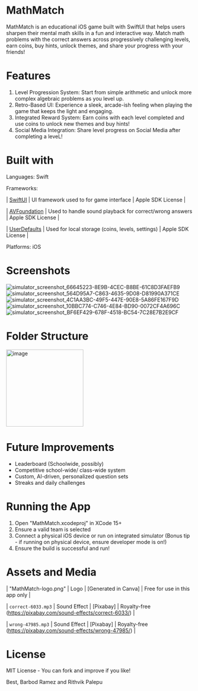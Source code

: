 # MathMatch

MathMatch is an educational iOS game built with SwiftUI that helps users sharpen their mental math skills in a fun and interactive way. 
Match math problems with the correct answers across progressively challenging levels, earn coins, buy hints, unlock themes, and share your
progress with your friends!

# Features
1) Level Progression System: Start from simple arithmetic and unlock more complex algebraic problems as you level up.
2) Retro-Based UI: Experience a sleek, arcade-ish feeling when playing the game that keeps the light and engaging.
3) Integrated Reward System: Earn coins with each level completed and use coins to unlock new themes and buy hints!
4) Social Media Integration: Share level progress on Social Media after completing a leveL!

# Built with
Languages: Swift

Frameworks: 

| [SwiftUI](https://developer.apple.com/xcode/swiftui/) | UI framework used to for game interface | Apple SDK License |

| [AVFoundation](https://developer.apple.com/documentation/avfoundation) | Used to handle sound playback for correct/wrong answers | Apple SDK License |

| [UserDefaults](https://developer.apple.com/documentation/foundation/userdefaults) | Used for local storage (coins, levels, settings) | Apple SDK License |

Platforms: iOS

# Screenshots 
![simulator_screenshot_66645223-8E9B-4CEC-B8BE-61C8D3FAEFB9](https://github.com/user-attachments/assets/d62f52ff-764f-45da-9284-8647e5511cc8)
![simulator_screenshot_564D95A7-C863-4635-9D08-D81990A371CE](https://github.com/user-attachments/assets/fffb613d-2557-49a1-a834-55219cbba652)
![simulator_screenshot_4C1AA3BC-49F5-447E-90E8-5A86FE167F9D](https://github.com/user-attachments/assets/0de34ca2-f0b6-47d0-a10b-8876ed88ee45)
![simulator_screenshot_10BBC774-C746-4E84-BD90-0072CF4A696C](https://github.com/user-attachments/assets/4dfb1a28-0f29-45e8-8cf3-c2cede74838a)
![simulator_screenshot_BF6EF429-678F-4518-BC54-7C28E7B2E9CF](https://github.com/user-attachments/assets/633fbd47-eb5f-431e-9e29-6fcdf2bce015)

# Folder Structure
<img width="208" alt="image" src="https://github.com/user-attachments/assets/7552de6e-5b6f-4b51-839b-76b253fc61d1" />

# Future Improvements
- Leaderboard (Schoolwide, possibly)
- Competitive school-wide/ class-wide system
- Custom, AI-driven, personalized question sets
- Streaks and daily challenges

# Running the App
1) Open "MathMatch.xcodeproj" in XCode 15+
2) Ensure a valid team is selected
3) Connect a physical iOS device or run on integrated simulator (Bonus tip - if running on physical device, ensure developer mode is on!)
4) Ensure the build is successful and run!

# Assets and Media
| "MathMatch-logo.png" | Logo | [Generated in Canva] | Free for use in this app only |

| `correct-6033.mp3` | Sound Effect | [Pixabay] | Royalty-free (https://pixabay.com/sound-effects/correct-6033/) |

| `wrong-47985.mp3` | Sound Effect | [Pixabay] | Royalty-free (https://pixabay.com/sound-effects/wrong-47985/) |

# License
MIT License - You can fork and improve if you like!

Best,
Barbod Ramez and Rithvik Palepu
